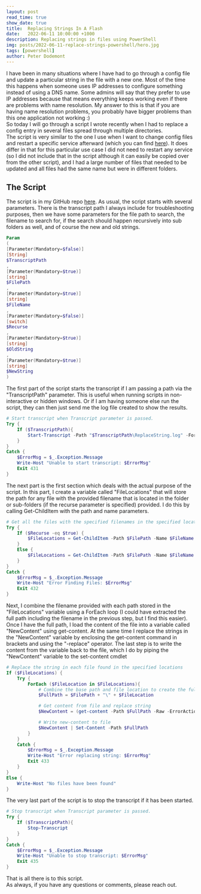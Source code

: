```yaml
---
layout: post
read_time: true
show_date: true
title:  Replacing Strings In A Flash
date:   2022-06-11 10:00:00 +1000
description: Replacing strings in files using PowerShell
img: posts/2022-06-11-replace-strings-powershell/hero.jpg
tags: [powershell]
author: Peter Dodemont
---
```

I have been in many situations where I have had to go through a config file and update a particular string in the file with a new one. Most of the time this happens when someone uses IP addresses to configure something instead of using a DNS name. Some admins will say that they prefer to use IP addresses because that means everything keeps working even if there are problems with name resolution. My answer to this is that if you are having name resolution problems, you probably have bigger problems than this one application not working :)  
So today I will go through a script I wrote recently when I had to replace a config entry in several files spread through multiple directories.  
The script is very similar to the one I use when I want to change config files and restart a specific service afterward (which you can find [here](\replace-and-restart.html)). It does differ in that for this particular use case I did not need to restart any service (so I did not include that in the script although it can easily be copied over from the other script), and I had a large number of files that needed to be updated and all files had the same name but were in different folders.

## The Script
The script is in my GitHub repo [here](https://github.com/PeterDodemont/Scripts/tree/main/Misc).
As usual, the script starts with several parameters. There is the transcript path I always include for troubleshooting purposes, then we have some parameters for the file path to search, the filename to search for, if the search should happen recursively into sub folders as well, and of course the new and old strings.
```PowerShell
Param
(
[Parameter(Mandatory=$false)]
[String]
$TranscriptPath
,
[Parameter(Mandatory=$true)]
[string]
$FilePath
,
[Parameter(Mandatory=$true)]
[string]
$FileName
,
[Parameter(Mandatory=$false)]
[switch]
$Recurse
,
[Parameter(Mandatory=$true)]
[string]
$OldString
,
[Parameter(Mandatory=$true)]
[string]
$NewString
)
```

The first part of the script starts the transcript if I am passing a path via the "TranscriptPath" parameter. This is useful when running scripts in non-interactive or hidden windows. Or if I am having someone else run the script, they can then just send me the log file created to show the results.
```Powershell
# Start transcript when Transcript parameter is passed.
Try {
    If ($TranscriptPath){
        Start-Transcript -Path "$TranscriptPath\ReplaceString.log" -Force
    }
}
Catch {
    $ErrorMsg = $_.Exception.Message
    Write-Host "Unable to start transcript: $ErrorMsg"
    Exit 431
}
```

The next part is the first section which deals with the actual purpose of the script. In this part, I create a variable called "FileLocations" that will store the path for any file with the provided filename that is located in the folder or sub-folders (if the recurse parameter is specified) provided. I do this by calling Get-ChildItem with the path and name parameters. 
```powershell
# Get all the files with the specified filenames in the specified location
Try {
    If ($Recurse -eq $true) {
        $FileLocations = Get-ChildItem -Path $FilePath -Name $FileName -Recurse
    }
    Else {
        $FileLocations = Get-ChildItem -Path $FilePath -Name $FileName
    }
}
Catch {
    $ErrorMsg = $_.Exception.Message
    Write-Host "Error Finding Files: $ErrorMsg"
    Exit 432
}
```

Next, I combine the filename provided with each path stored in the "FileLocations" variable using a ForEach loop (I could have extracted the full path including the filename in the previous step, but I find this easier).  
Once I have the full path, I load the content of the file into a variable called "NewContent" using get-content. At the same time I replace the strings in the "NewContent" variable by enclosing the get-content command in brackets and using the "-replace" operator.
The last step is to write the content from the variable back to the file, which I do by piping the "NewContent" variable to the set-content cmdlet
```powershell
# Replace the string in each file found in the specified locations
If ($FileLocations) {
    Try {
        ForEach ($FileLocation in $FileLocations){
            # Combine the base path and file location to create the full path
            $FullPath = $FilePath + "\" + $FileLocation

            # Get content from file and replace string
            $NewContent = (get-content -Path $FullPath -Raw -ErrorAction Stop) -replace $OldString,$NewString 

            # Write new-content to file
            $NewContent | Set-Content -Path $FullPath
        }
    }
    Catch {
        $ErrorMsg = $_.Exception.Message
        Write-Host "Error replacing string: $ErrorMsg"
        Exit 433
    }
}
Else {
    Write-Host "No files have been found"
}
```

The very last part of the script is to stop the transcript if it has been started.
```PowerShell
# Stop transcript when Transcript parameter is passed.
Try {
    If ($TranscriptPath){
        Stop-Transcript
    }
}
Catch {
    $ErrorMsg = $_.Exception.Message
    Write-Host "Unable to stop transcript: $ErrorMsg"
    Exit 435
}
```

That is all there is to this script.  
As always, if you have any questions or comments, please reach out.